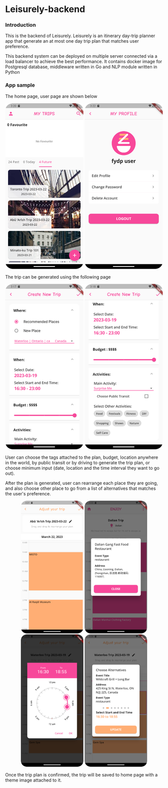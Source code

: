 # Leisurely-backend

### Introduction
This is the backend of Leisurely. Leisurely is an itinerary day-trip planner app 
that generate an at most one day trip plan that matches user preference.

This backend system can be deployed on multiple server connected via a load balancer to 
achieve the best performance. It contains docker image for Postgresql database, middleware
written in Go and NLP module written in Python

### App sample
The home page, user page are shown below
<p align="center">
  <img src="./sample/main.png" width="250" title="home page">
  <img src="./sample/user profile.png" width="250" title="user profile">
</p>

The trip can be generated using the following page

<p align="center">
  <img src="./sample/new trip1.png" width="250" title="trip generation">
  <img src="./sample/new trip 2.png" width="250" title="trip generation">
</p>

User can choose the tags attached to the plan, budget, location anywhere in the world, by public transit or by driving
to generate the trip plan, or choose minimum input (date, location and the time interval they want to go out).


After the plan is generated, user can rearrange each place they are going, and also choose other place to go from
a list of alternatives that matches the user's preference.

<p align="center">
  <img src="./sample/edit trip.png" width="200" title="edit trip">
  <img src="./sample/Event detail.png" width="200" title="trip detail">
  <img src="./sample/time picker.png" width="200" title="rearrage trip">
  <img src="./sample/Alternative.png" width="200" title="alternatives trip">
</p>

Once the trip plan is confirmed, the trip will be saved to home page with a theme image attached to it.
